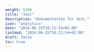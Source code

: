 ```yaml
---
weight: 5100
title: "Jest"
description: "Dokumentation für Jest."
icon: "analytics"
date: "2024-06-25T10:22:54+02:00"
lastmod: "2024-06-25T10:22:54+02:00"
draft: false
toc: true
---
```

